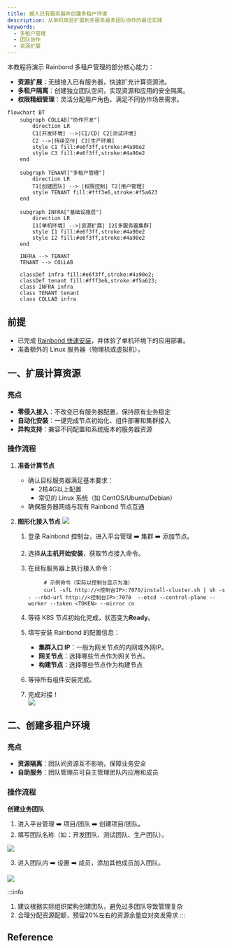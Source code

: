 ```yaml
---
title: 接入已有服务器并创建多租户环境
description: 从单机体验扩展到多服务器多团队协作的最佳实践
keywords:
  - 多租户管理
  - 团队协作
  - 资源扩展
---
```


本教程将演示 Rainbond 多租户管理的部分核心能力：

- **资源扩展**：无缝接入已有服务器，快速扩充计算资源池。
- **多租户隔离**：创建独立团队空间，实现资源和应用的安全隔离。
- **权限精细管理**：灵活分配用户角色，满足不同协作场景需求。

```mermaid
flowchart BT
    subgraph COLLAB["协作开发"]
        direction LR
        C1[开发环境] -->|CI/CD| C2[测试环境]
        C2 -->|持续交付| C3[生产环境]
        style C1 fill:#e6f3ff,stroke:#4a90e2
        style C3 fill:#e6f3ff,stroke:#4a90e2
    end

    subgraph TENANT["多租户管理"]
        direction LR
        T1[创建团队] --> |权限控制| T2[用户管理]
        style TENANT fill:#fff3e6,stroke:#f5a623
    end

    subgraph INFRA["基础设施层"]
        direction LR
        I1[单机环境] -->|资源扩展| I2[多服务器集群]
        style I1 fill:#e6f3ff,stroke:#4a90e2
        style I2 fill:#e6f3ff,stroke:#4a90e2
    end

    INFRA --> TENANT
    TENANT --> COLLAB

    classDef infra fill:#e6f3ff,stroke:#4a90e2;
    classDef tenant fill:#fff3e6,stroke:#f5a623;
    class INFRA infra
    class TENANT tenant
    class COLLAB infra
```

## 前提

- 已完成 [Rainbond 快速安装](/docs/quick-start/quick-install)，并体验了单机环境下的应用部署。
- 准备额外的 Linux 服务器（物理机或虚拟机）。

## 一、扩展计算资源

### 亮点

- **零侵入接入**：不改变已有服务器配置，保持原有业务稳定
- **自动化安装**：一键完成节点初始化、组件部署和集群接入
- **异构支持**：兼容不同配置和系统版本的服务器资源

### 操作流程

1. **准备计算节点**
    - 确认目标服务器满足基本要求：
        - 2核4G以上配置
        - 常见的 Linux 系统（如 CentOS/Ubuntu/Debian）
    - 确保服务器网络与现有 Rainbond 节点互通

2. **图形化接入节点**
    ![](/docs/tutorial/docking-selfhost/install-selfhost.png)
    1. 登录 Rainbond 控制台，进入平台管理 ➡️ 集群 ➡️ 添加节点。
    2. 选择**从主机开始安装**，获取节点接入命令。
    3. 在目标服务器上执行接入命令：

                # 示例命令（实际以控制台显示为准）
                curl -sfL http://<控制台IP>:7070/install-cluster.sh | sh -s - --rbd-url http://<控制台IP>:7070  --etcd --control-plane --worker --token <TOKEN> --mirror cn
    4. 等待 K8S 节点初始化完成，状态变为**Ready**。
    5. 填写安装 Rainbond 的配置信息：
        - **集群入口 IP**：一般为网关节点的内网或外网IP。
        - **网关节点**：选择哪些节点作为网关节点。
        - **构建节点**：选择哪些节点作为构建节点
    6. 等待所有组件安装完成。
    7. 完成对接！\
        ![](/docs/tutorial/docking-selfhost/docking-rainbond.png)

## 二、创建多租户环境

### 亮点

- **资源隔离**：团队间资源互不影响，保障业务安全
- **自助服务**：团队管理员可自主管理团队内应用和成员

### 操作流程

**创建业务团队**

1. 进入平台管理 ➡️ 项目/团队 ➡️ 创建项目/团队。
2. 填写团队名称（如：开发团队、测试团队、生产团队）。

![](/docs/tutorial/docking-selfhost/create-team.png)

3. 进入团队内 ➡️ 设置 ➡️ 成员，添加其他成员加入团队。

![](/docs/tutorial/docking-selfhost/invite-member.png)

:::info

1. 建议根据实际组织架构创建团队，避免过多团队导致管理复杂
2. 合理分配资源配额，预留20%左右的资源余量应对突发需求
    :::

## Reference